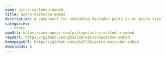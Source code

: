 ```yaml
---
name: astro-mastodon-embed
title: astro-mastodon-embed
description: A component for embedding Mastodon posts in an Astro site.
categories:
  - other
npmUrl: https://www.npmjs.com/package/astro-mastodon-embed
repoUrl: https://github.com/ghall89/astro-mastodon-embed
homepageUrl: https://github.com/ghall89/astro-mastodon-embed
downloads: 6
---
```

